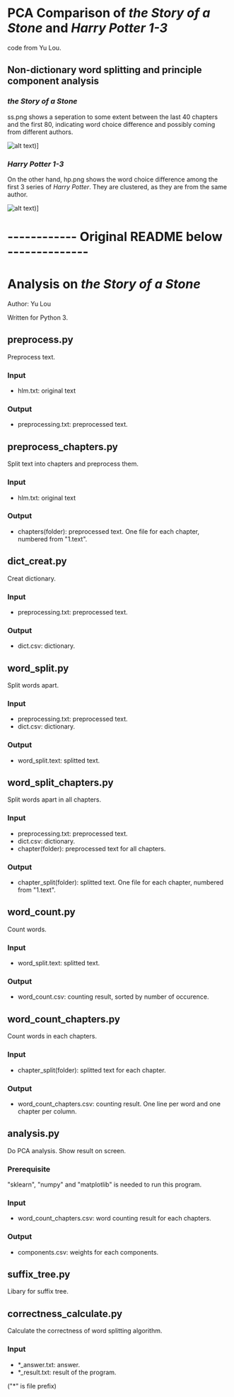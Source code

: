 # PCA Comparison of *the Story of a Stone* and *Harry Potter 1-3*

code from Yu Lou.

## Non-dictionary word splitting and principle component analysis

### *the Story of a Stone*

ss.png shows a seperation to some extent between the last 40 chapters and the first 80, indicating word choice difference and possibly coming from different authors.

![alt text](https://github.com/g20150120/analysis_on_the_story_of_a_stone/blob/master/ss.png))]

### *Harry Potter 1-3*

On the other hand, hp.png shows the word choice difference among the first 3 series of *Harry Potter*. They are clustered, as they are from the same author. 

![alt text](https://github.com/g20150120/analysis_on_the_story_of_a_stone/blob/master/hp.png))]

# ------------ Original README below --------------
# Analysis on *the Story of a Stone*

Author: Yu Lou

Written for Python 3.

## preprocess.py

Preprocess text.

### Input

* hlm.txt: original text

### Output

* preprocessing.txt: preprocessed text.

## preprocess_chapters.py

Split text into chapters and preprocess them.

### Input

* hlm.txt: original text

### Output

* chapters(folder): preprocessed text. One file for each chapter, numbered from "1.text".

## dict_creat.py

Creat dictionary.

### Input

* preprocessing.txt: preprocessed text.

### Output

* dict.csv: dictionary.

## word_split.py

Split words apart.

### Input

* preprocessing.txt: preprocessed text.
* dict.csv: dictionary.

### Output

* word_split.text: splitted text.

## word_split_chapters.py

Split words apart in all chapters.

### Input

* preprocessing.txt: preprocessed text.
* dict.csv: dictionary.
* chapter(folder): preprocessed text for all chapters.

### Output

* chapter_split(folder): splitted text.  One file for each chapter, numbered from "1.text".

## word_count.py

Count words.

### Input

* word_split.text: splitted text.

### Output

* word_count.csv: counting result, sorted by number of occurence.

## word_count_chapters.py

Count words in each chapters.

### Input

* chapter_split(folder): splitted text for each chapter.

### Output

* word_count_chapters.csv: counting result. One line per word and one chapter per column.

## analysis.py

Do PCA analysis. Show result on screen.

### Prerequisite

"sklearn", "numpy" and "matplotlib" is needed to run this program.

### Input

* word_count_chapters.csv: word counting result for each chapters.

### Output

* components.csv: weights for each components.

## suffix_tree.py

Libary for suffix tree.

## correctness_calculate.py

Calculate the correctness of word splitting algorithm.

### Input

* *_answer.txt: answer.
* *_result.txt: result of the program.

("*" is file prefix)
